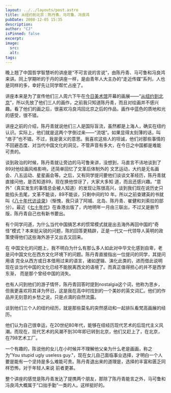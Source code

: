 ```yaml
---
layout: ../../layouts/post.astro
title: 从纽约到北京：陈丹青、马可鲁、冯良鸿
pubDate: 2008-12-05 15:35
description: 
author: "CJ"
isPinned: false
excerpt: 
image:
  src:
  alt:
tags: 
---
```

晚上翘了中国哲学智慧听的讲座是“不可言说的言说”，由陈丹青、马可鲁和冯良鸿来讲。同上学期听的于丹的讲座一样，是由青年人大主办的“走近传媒”系列，人也是同样的多，幸好先让同学帮忙占座了。

讲座本来是为了宣传他们三人周六下午在[今日美术馆](https://www.todayartmuseum.com/)开幕的画展——“[从纽约到北京](https://www.douban.com/event/10402360/)”，所以先放了他们三人的画作，之前我只知道陈丹青，而且对绘画并不感兴趣。看了他们的画之后，很喜欢冯良鸿回北京之后的作品，画作中蓝色的质地和光的感受，很不错。

讲座之前的介绍，陈丹青就说他们三人是国际盲流，虽然都是上海人，确实在纽约认识。实际上，他们就是这两个字倒过来——“流氓”。如果显得太刻薄的话，叫 “痞子”也不错。不过，我是褒义的意思。我喜欢这些人的坦诚，他们对那些事情的不回避态度、对当代中国文化的洞见，不管声音有多大，在今日之中国都是难能 可贵的。

谈到政治的时候，陈丹青就让旁边的马可鲁来讲，没想到，马直言不讳地谈到了89对他绘画风格影响，还简单回忆了文革后体制外的 文艺运动，大约是无名画会、八五运动、星星画会等。之后，又有同学提问要他们谈谈文革经历，陈丹青就直接问他，是否知道89，现在换他惊讶了，大家大多知 道，而且还感兴趣。“意外”（真实发生的事情总会被人知道）的发现让陈很高兴，谈到我们现在说历史只能掐头去尾，文革不能谈，89不能谈，只剩中间的10 年。所以之前查建英的书就叫《[八十年代访谈录](https://book.douban.com/subject/1777823/)》（惭愧，我只读了阿城、北岛、陈丹青、崔健和刘索拉的部分）。最近《[七十年代](https://book.douban.com/subject/3662230/)》在香港出版了，内地明年一月由三联出，不过又是删节版，陈丹青自己也有新书要出。

有个同学问道，为什么当代中国搞艺术的惯常模式就是出去海外再回中国的“奇怪”模式？本来挺尖锐的问题，陈的回答更精辟，正是一代又一代领导人英明的政策使得他们这些海外游子又出去又回来。

在 中国文化的问题上，我不明白为什么有那么多人如此对中华文化感到自卑，老是问中国文化在西方文化环境下的问题。陈丹青直接指出一位提问的同学，其提问用语 完全从西方或日本借用过来的语言，诸如逻辑、演化此类的，进而借此说明现在谈当代中国的文化已经不能脱离西文的语境了。而真正值得担心的并不是西学东渐， 而是那个曾经中国的消失。

也有人问到他们的游子情怀，陈丹青回答时提到nostalgia这个词，他称为思乡，但我更喜欢将其译为怀旧，这是我在高中时找到的一个美妙的英文词汇。他们的作品并无刻意的乡愁之说，只是点滴的自然流露。

谈到他们三个人的纽约经历，就是那些莫名的突然感动和一起排队看梵高画展的经历。

他们认为自己很幸运，在20世纪80年代，能够在纽经历现代艺术的后现代主义风潮。而现在，现代艺术的风潮不到30年即已转到北京，他们又赶上了，在北京，在798艺术工厂。

一个有趣的，陈说他的女儿在小时候并不理解他父亲为什么老是画画，称之为"You stupid ugly useless guy."，现在女儿自己面临事业选择，才明白一个人要是能有一个坚持是多么难能可贵。陈丹青退出来的道理是，选择的丰富和匮乏同样恐怖，对于年轻人来说 前者更甚。

整个讲座的感觉是陈丹青发达了提携两个朋友，那除了陈丹青能言之外，马可鲁和冯良鸿大概属于“口拙手勤”一类的人。这样挺好的。
